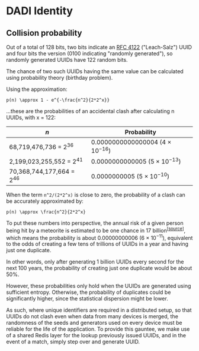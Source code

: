 # DADI Identity

## Collision probability

Out of a total of 128 bits, two bits indicate an [RFC 4122](https://tools.ietf.org/html/rfc4122) ("Leach-Salz") UUID and four bits the version (0100 indicating "randomly generated"), so randomly generated UUIDs have 122 random bits.

The chance of two such UUIDs having the same value can be calculated using probability theory (birthday problem).

Using the approximation:

`p(n) \approx 1 - e^{-\frac{n^2}{2*2^x}}`

...these are the probabilities of an accidental clash after calculating n UUIDs, with x = 122:

| _n_ | Probability |
|-----|-------------|
| 68,719,476,736 = 2<sup>36</sup> | 0.0000000000000004 (4 × 10<sup>−16</sup>) |
| 2,199,023,255,552 = 2<sup>41</sup> | 0.0000000000005 (5 × 10<sup>−13</sup>) |
| 70,368,744,177,664 = 2<sup>46</sup> | 0.0000000005 (5 × 10<sup>−10</sup>) |

When the term `n^2/(2*2^x)` is close to zero, the probability of a clash can be accurately approximated by:

`p(n) \approx \frac{n^2}{2*2^x}`

To put these numbers into perspective, the annual risk of a given person being hit by a meteorite is estimated to be one chance in 17 billion<sup>[[source](http://www.dartmouth.edu/~chance/chance_news/recent_news/chance_news_2.21.html)]</sup>, which means the probability is about 0.00000000006 (6 × 10<sup>−11</sup>), equivalent to the odds of creating a few tens of trillions of UUIDs in a year and having just one duplicate.

In other words, only after generating 1 billion UUIDs every second for the next 100 years, the probability of creating just one duplicate would be about 50%.

However, these probabilities only hold when the UUIDs are generated using sufficient entropy. Otherwise, the probability of duplicates could be significantly higher, since the statistical dispersion might be lower.

As such, where unique identifiers are required in a distributed setup, so that UUIDs do not clash even when data from many devices is merged, the randomness of the seeds and generators used on every device must be reliable for the life of the application. To provide this gauntee, we make use of a shared Redis layer for the lookup previously issued UUIDs, and in the event of a match, simply step over and generate UUID.
